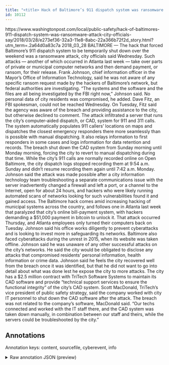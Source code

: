 ```yaml
---
title: "<title> Hack of Baltimore’s 911 dispatch system was ransomware attack, city officials say  </title>"
id: 10112
---
```


<title> Hack of Baltimore’s 911 dispatch system was ransomware attack, city officials say  </title>
<source> https://www.washingtonpost.com/local/public-safety/hack-of-baltimores-911-dispatch-system-was-ransomware-attack-city-officials-say/2018/03/28/e273ef36-32a3-11e8-8abc-22a366b72f2d_story.html?utm_term=.2a64d0a83c7a </source>
<date> 2018_03_28 </date>
<text>
 BALTIMORE — The hack that forced Baltimore’s 911 dispatch system to be temporarily shut down over the weekend was a ransomware attack, city officials said Wednesday.
Such attacks — another of which occurred in Atlanta last week — take over parts of private or municipal computer networks and then demand payment, or ransom, for their release.
Frank Johnson, chief information officer in the Mayor’s Office of Information Technology, said he was not aware of any specific ransom request made by the hackers of Baltimore’s network, but federal authorities are investigating.
“The systems and the software and the files are all being investigated by the FBI right now,” Johnson said.
No personal data of city residents was compromised, he added.
Dave Fitz, an FBI spokesman, could not be reached Wednesday. On Tuesday, Fitz said the agency was aware of the breach and providing assistance to the city, but otherwise declined to comment.
The attack infiltrated a server that runs the city’s computer-aided dispatch, or CAD, system for 911 and 311 calls. The system automatically populates 911 callers’ locations on maps and dispatches the closest emergency responders there more seamlessly than is possible with manual dispatching. It also relays information to first responders in some cases and logs information for data retention and records.
The breach shut down the CAD system from Sunday morning until Monday morning, forcing the city to revert to manual dispatching during that time. While the city’s 911 calls are normally recorded online on Open Baltimore, the city dispatch logs stopped recording them at 9:54 a.m. Sunday and didn’t resume recording them again until 7:42 a.m. Monday.
Johnson said the attack was made possible after a city information technology team troubleshooting a separate communications issue with the server inadvertently changed a firewall and left a port, or a channel to the Internet, open for about 24 hours, and hackers who were likely running automated scans of networks looking for such vulnerabilities found it and gained access.
The Baltimore hack comes amid increasing hacking of municipal systems across the country, and follows one in Atlanta last week that paralyzed that city’s online bill-payment system, with hackers demanding a $51,000 payment in bitcoin to unlock it. That attack occurred Thursday, and Atlanta employees only turned their computers back on Tuesday.
Johnson said his office works diligently to prevent cyberattacks and is looking to invest more in safeguarding its networks.
Baltimore also faced cyberattacks during the unrest in 2015, when its website was taken offline. Johnson said he was unaware of any other successful attacks on the city’s networks. He said the city would be obligated to disclose any attacks that compromised residents’ personal information, health information or crime data.
Johnson said he feels the city recovered well from the breach once it was identified, but that he did not want to go into detail about what was done lest he expose the city to more attacks.
The city has a $2.5 million contract with TriTech Software Systems to maintain its CAD software and provide “technical support services to ensure the functional integrity” of the city’s CAD system.
Scott MacDonald, TriTech’s vice president of public safety strategy, said the company worked with city IT personnel to shut down the CAD software after the attack. The breach was not related to the company’s software, MacDonald said.
“Our techs connected and worked with the IT staff there, and the CAD system was taken down manually, in combination between our staff and theirs, while the servers could be troubleshooted by the city.”
</text>



## Annotations

Annotation keys: content, sourcefile, cyberevent, info

<details>
<summary>Raw annotation JSON (preview)</summary>

```json
{
  "content": "BALTIMORE \u2014 The hack that forced Baltimore\u2019s 911 dispatch system to be temporarily shut down over the weekend was a ransomware attack, city officials said Wednesday. Such attacks \u2014 another of which occurred in Atlanta last week \u2014 take over parts of private or municipal computer networks and then demand payment, or ransom, for their release. Frank Johnson, chief information officer in the Mayor\u2019s Office of Information Technology, said he was not aware of any specific ransom request made by the hackers of Baltimore\u2019s network, but federal authorities are investigating. \u201cThe systems and the software and the files are all being investigated by the FBI right now,\u201d Johnson said. No personal data of city residents was compromised, he added. Dave Fitz, an FBI spokesman, could not be reached Wednesday. On Tuesday, Fitz said the agency was aware of the breach and providing assistance to the city, but otherwise declined to comment. The attack infiltrated a server that runs the city\u2019s computer-aided dispatch, or CAD, system for 911 and 311 calls. The system automatically populates 911 callers\u2019 locations on maps and dispatches the closest emergency responders there more seamlessly than is possible with manual dispatching. It also relays information to first responders in some cases and logs information for data retention and records. The breach shut down the CAD system from Sunday morning until Monday morning, forcing the city to revert to manual dispatching during that time. While the city\u2019s 911 calls are normally recorded online on Open Baltimore, the city dispatch logs stopped recording them at 9:54 a.m. Sunday and didn\u2019t resume recording them again until 7:42 a.m. Monday. Johnson said the attack was made possible after a city information technology team troubleshooting a separate communications issue with the server inadvertently changed a firewall and left a port, or a channel to the Internet, open for about 24 hours, and hackers who were likely running automated scans of networks looking for such vulnerabilities found it and gained access. The Baltimore hack comes amid increasing hacking of municipal systems across the country, and follows one in Atlanta last week that paralyzed that city\u2019s online bill-payment system, with hackers demanding a $51,000 payment in bitcoin to unlock it. That attack occurred Thursday, and Atlanta employees only turned their computers back on Tuesday. Johnson said his office works diligently to prevent cyberattacks and is looking to invest more in safeguarding its networks. Baltimore also faced cyberattacks during the unrest in 2015, when its website was taken offline. Johnson said he was unaware of any other successful attacks on the city\u2019s networks. He said the city would be obligated to disclose any attacks that compromised residents\u2019 personal information, health information or crime data. Johnson said he feels the city recovered well from the breach once it was identified, but that he did not want to go into detail about what was done lest he expose the city to more attacks. The city has a $2.5 million contract with TriTech Software Systems to maintain its CAD software and provide \u201ctechnical support services to ensure the functional integrity\u201d of the city\u2019s CAD system. Scott MacDonald, TriTech\u2019s vice president of public safety strategy, said the company worked with city IT personnel to shut down the CAD software after the attack. The breach was not related to the company\u2019s software, MacDonald said. \u201cOur techs connected and worked with the IT staff there, and the CAD system was taken down manually, in combination between our staff and theirs, while the servers could be troubleshooted by the city.\u201d",
  "sourcefile": "10112.txt",
  "cyberevent": {
    "hopper": [
      {
        "index": 0,
        "relation": "Same",
        "events": [
          {
            "index": "E3",
      
```
</details>
